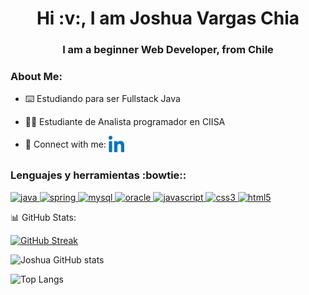 <h1 align="center">Hi :v:, I am Joshua Vargas Chia  </h1>
<h3 align="center">I am a beginner Web Developer, from Chile </h3>


### About Me:

- ⌨️ Estudiando para ser Fullstack Java
- 👨‍🎓 Estudiante de Analista programador en CIISA

- :link: Connect with me: <a href="www.linkedin.com/in/joshuanov" target="_blank"><img align="center" src="https://raw.githubusercontent.com/Dhamary08/Email-Sign/master/linkedin-in.png" alt="Jaime%20Reyes" height="30" width="25"/></a>



<h3 align="left">Lenguajes y herramientas :bowtie::</h3>
    <p align="left"> <a href="#" target="_blank"> <img
                src="https://www.vectorlogo.zone/logos/java/java-icon.svg" alt="java"
                width="50" height="40" margin-right="3px"/> </a> <a href="https://spring.io/" target="_blank"> <img
                src="https://www.vectorlogo.zone/logos/springio/springio-icon.svg" alt="spring" width="40"
                height="40" margin-right="3px"/> </a> <a href="https://www.mysql.com/" target="_blank"> <img
                src="https://www.vectorlogo.zone/logos/mysql/mysql-icon.svg" alt="mysql"
                width="55" height="40" margin-right="3px"/> </a> </a> <a href="https://www.oracle.com/" target="_blank"> <img
                src="https://www.vectorlogo.zone/logos/oracle/oracle-ar21.svg" alt="oracle"
                width="40" height="40" margin-right="3px"/> </a> <a href="#" target="_blank"> <img
                src="https://upload.vectorlogo.zone/logos/javascript/images/239ec8a4-163e-4792-83b6-3f6d96911757.svg" alt="javascript"
                width="40" height="40" margin-right="3px"/> </a><a href="https://www.w3schools.com/css/" target="_blank"> <img
                src="https://cdn1.iconfinder.com/data/icons/logotypes/32/badge-css-3-128.png" alt="css3"
                width="40" height="40" margin-right="3px"/> </a> <a href="https://www.w3.org/html/" target="_blank"> <img
                src="https://www.vectorlogo.zone/logos/w3_html5/w3_html5-icon.svg" alt="html5"
                width="40" height="40" margin-right="3px"/> </a> <a href="https://developer.mozilla.org/en-US/docs/Web/JavaScript"
            target="_blank"></a></p>
             📊 GitHub Stats:
            
[![GitHub Streak](http://github-readme-streak-stats.herokuapp.com?user=joshuanov&theme=dark-smoky)](https://git.io/streak-stats)<br/>
            
![Joshua GitHub stats](https://github-readme-stats.vercel.app/api?username=joshuanov&show_icons=true&theme=dark)<br/>
            
![Top Langs](https://github-readme-stats.vercel.app/api/top-langs/?username=joshuanov&layout=compact)
            

